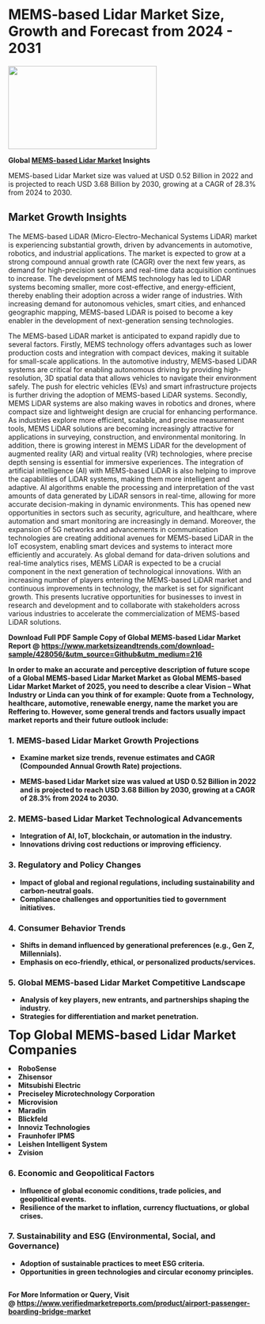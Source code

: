<H1>MEMS-based Lidar Market Size, Growth and Forecast from 2024 - 2031</H1><img class="aligncenter size-medium wp-image-584254" src="https://thirdeyenews.in/wp-content/uploads/2024/09/Global-Market-Research-300x168.jpeg" alt="" width="300" height="168" /><p><strong>Global&nbsp;<a href="https://www.marketsizeandtrends.com/download-sample/428056/&amp;utm_source=Github&utm_medium=216">MEMS-based Lidar Market</a> Insights</strong></p><p>MEMS-based Lidar Market size was valued at USD 0.52 Billion in 2022 and is projected to reach USD 3.68 Billion by 2030, growing at a CAGR of 28.3% from 2024 to 2030.</p><p><h2>Market Growth Insights</h2> <p>The MEMS-based LiDAR (Micro-Electro-Mechanical Systems LiDAR) market is experiencing substantial growth, driven by advancements in automotive, robotics, and industrial applications. The market is expected to grow at a strong compound annual growth rate (CAGR) over the next few years, as demand for high-precision sensors and real-time data acquisition continues to increase. The development of MEMS technology has led to LiDAR systems becoming smaller, more cost-effective, and energy-efficient, thereby enabling their adoption across a wider range of industries. With increasing demand for autonomous vehicles, smart cities, and enhanced geographic mapping, MEMS-based LiDAR is poised to become a key enabler in the development of next-generation sensing technologies.</p> <p><strong></strong></p> <p>The MEMS-based LiDAR market is anticipated to expand rapidly due to several factors. Firstly, MEMS technology offers advantages such as lower production costs and integration with compact devices, making it suitable for small-scale applications. In the automotive industry, MEMS-based LiDAR systems are critical for enabling autonomous driving by providing high-resolution, 3D spatial data that allows vehicles to navigate their environment safely. The push for electric vehicles (EVs) and smart infrastructure projects is further driving the adoption of MEMS-based LiDAR systems. Secondly, MEMS LiDAR systems are also making waves in robotics and drones, where compact size and lightweight design are crucial for enhancing performance. As industries explore more efficient, scalable, and precise measurement tools, MEMS LiDAR solutions are becoming increasingly attractive for applications in surveying, construction, and environmental monitoring. In addition, there is growing interest in MEMS LiDAR for the development of augmented reality (AR) and virtual reality (VR) technologies, where precise depth sensing is essential for immersive experiences. The integration of artificial intelligence (AI) with MEMS-based LiDAR is also helping to improve the capabilities of LiDAR systems, making them more intelligent and adaptive. AI algorithms enable the processing and interpretation of the vast amounts of data generated by LiDAR sensors in real-time, allowing for more accurate decision-making in dynamic environments. This has opened new opportunities in sectors such as security, agriculture, and healthcare, where automation and smart monitoring are increasingly in demand. Moreover, the expansion of 5G networks and advancements in communication technologies are creating additional avenues for MEMS-based LiDAR in the IoT ecosystem, enabling smart devices and systems to interact more efficiently and accurately. As global demand for data-driven solutions and real-time analytics rises, MEMS LiDAR is expected to be a crucial component in the next generation of technological innovations. With an increasing number of players entering the MEMS-based LiDAR market and continuous improvements in technology, the market is set for significant growth. This presents lucrative opportunities for businesses to invest in research and development and to collaborate with stakeholders across various industries to accelerate the commercialization of MEMS-based LiDAR solutions. <p><strong></p><p><span class=""><strong>Download Full PDF Sample Copy of Global MEMS-based Lidar Market Report</strong> @ <a href="https://www.marketsizeandtrends.com/download-sample/428056/&amp;utm_source=Github&utm_medium=216" target="_blank">https://www.marketsizeandtrends.com/download-sample/428056/&amp;utm_source=Github&utm_medium=216</a></span></p><p>In order to make an accurate and perceptive description of future scope of a Global&nbsp;MEMS-based Lidar Market Market as Global&nbsp;MEMS-based Lidar Market Market of 2025, you need to describe a clear Vision &ndash; What Industry or Linda can you think of for example: Quote from a Technology, healthcare, automotive, renewable energy, name the market you are Reffering to. However, some general trends and factors usually impact market reports and their future outlook include:</p><h3>1.&nbsp;<strong>MEMS-based Lidar Market Growth Projections</strong></h3><ul><li>Examine market size trends, revenue estimates and CAGR (Compounded Annual Growth Rate) projections.</li><li><p>MEMS-based Lidar Market size was valued at USD 0.52 Billion in 2022 and is projected to reach USD 3.68 Billion by 2030, growing at a CAGR of 28.3% from 2024 to 2030.</p></li></ul><h3>2.&nbsp;<strong>MEMS-based Lidar Market Technological Advancements</strong></h3><ul><li>Integration of AI, IoT, blockchain, or automation in the industry.</li><li>Innovations driving cost reductions or improving efficiency.</li></ul><h3>3.&nbsp;<strong>Regulatory and Policy Changes</strong></h3><ul><li>Impact of global and regional regulations, including sustainability and carbon-neutral goals.</li><li>Compliance challenges and opportunities tied to government initiatives.</li></ul><h3>4.&nbsp;<strong>Consumer Behavior Trends</strong></h3><ul><li>Shifts in demand influenced by generational preferences (e.g., Gen Z, Millennials).</li><li>Emphasis on eco-friendly, ethical, or personalized products/services.</li></ul><h3>5.&nbsp;<strong>Global MEMS-based Lidar Market Competitive Landscape</strong></h3><ul><li>Analysis of key players, new entrants, and partnerships shaping the industry.</li><li>Strategies for differentiation and market penetration.</li></ul><p data-pm-slice="1 1 []"><span style="color: inherit; font-family: inherit; font-size: 25px;">Top Global MEMS-based Lidar Market Companies</span></p><div class="" data-test-id=""><p><li>RoboSense</li><li> Zhisensor</li><li> Mitsubishi Electric</li><li> Preciseley Microtechnology Corporation</li><li> Microvision</li><li> Maradin</li><li> Blickfeld</li><li> Innoviz Technologies</li><li> Fraunhofer IPMS</li><li> Leishen Intelligent System</li><li> Zvision</li></p></div><h3>6.&nbsp;<strong>Economic and Geopolitical Factors</strong></h3><ul><li>Influence of global economic conditions, trade policies, and geopolitical events.</li><li>Resilience of the market to inflation, currency fluctuations, or global crises.</li></ul><h3>7.&nbsp;<strong>Sustainability and ESG (Environmental, Social, and Governance)</strong></h3><ul><li>Adoption of sustainable practices to meet ESG criteria.</li><li>Opportunities in green technologies and circular economy principles.</li></ul><h2><strong style="font-size: 14px;">For More Information or Query, Visit @&nbsp;</strong><a style="background-color: #ffffff; font-size: 14px;" href="https://www.marketsizeandtrends.com/report/mems-based-lidar-market/" target="_blank">https://www.verifiedmarketreports.com/product/airport-passenger-boarding-bridge-market</a></h2>
